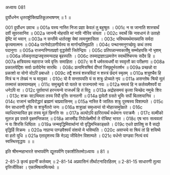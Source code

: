 अध्यायः 081

दुर्योधनेन धृतराष्ट्रोक्तिप्रतिकूलभाषणम् ॥ 1 ॥

001	दुर्योधन उवाच ॥
001a	यस्य नास्ति निजा प्रज्ञा केवलं तु बहुश्रुतः ।
001c	न स जानाति शास्त्रार्थं दर्वी सूपरसानिव ॥
002a	जानन्वै मोहयति मां नावि नौरिव संयता ।
002c	स्वार्थे किं नावधानं ते उताहो द्वेष्टि मां भवान् ॥
003a	न सन्तीमे धार्तराष्ट्रा येषां त्वमनुशासिता ।
003c	भविष्यमर्थमाख्यासि सर्वदा कृत्यमात्मनः ॥
004a	परनेयोऽग्रणीर्यस्य स मार्गान्प्रतिमुह्यति ।
004c	पन्थानमनुगच्छेयुः कथं तस्य पदानुगाः ॥
005a	राजन्परिणतप्रज्ञो वृद्धसेवी जितेन्द्रियः ।
005c	प्रतिपन्नान्स्वकार्येषु सम्मोहयसि नो भृशम् ॥
006a	लोकवृत्ताद्राजवृत्तमन्यदाह बृहस्पतिः ।
006c	तस्माद्राज्ञाऽप्रमत्तेन स्वार्थश्चिन्त्यः सदैव हि ॥
007a	क्षत्रियस्य महाराज जये वृत्तिः समाहिता ।
007c	स वै धर्मस्त्वधर्मो वा स्ववृत्तौ का परीक्षणा ॥
008a	प्रकालयेद्दिशः सर्वाः प्रतोदेनेव सारथिः ।
008c	प्रत्यमित्रश्रियं दीप्तां जिघृक्षुर्भरतर्षभ ॥
009a	प्रच्छन्नो वा प्रकाशो वा योगो योऽरिं प्रबाधते ।
009c	तद्वै शस्त्रं शस्त्रविदां न शस्त्रं छेदनं स्मृतम् ॥
010a	शत्रुश्चैव हि मित्रं च न लेख्यं न च मातृका ।
010c	यो वै सन्तापयति यं स शत्रुः प्रोच्यते नृप ॥
011a	असन्तोषः श्रियो मूलं तस्मात्तं कामयाम्यहम् ।
011c	समुच्छ्रये यो यतते स राजन्परमो नयः ॥
012a	ममत्वं हि न कर्तव्यमैश्वर्ये वा धनेऽपि वा ।
012c	पूर्वावाप्तं हरन्त्यन्ये राजधर्मं हि तं विदुः ॥
013a	अद्रोहसमयं कृत्वा चिच्छेद नमुचेः शिरः ।
013c	शक्रः साऽभिमता तस्य रिपौ वृत्तिः सनातनी ॥
014a	द्वावेतौ ग्रसते भूमिः सर्पो बिलशयानिव ।
014c	राजानं चाविरोद्धारं ब्राह्मणं चाप्रवासिनम् ॥
015a	नास्ति वै जातितः शत्रुः पुरुषस्य विशाम्पते ।
015c	येन साधारणी वृत्तिः स शत्रुर्नेतरो जनः ॥
016a	शत्रुपक्षं समृध्यन्तं यो मोहात्समुपेक्षते ।
016c	व्याधिराप्यायित इव तस्य मूलं छिनत्ति सः ॥
017a	अल्पोऽपि ह्यरिरत्यर्थं वर्धमानः पराक्रमैः ।
017c	वल्मीको मूलज इव ग्रसते वृक्षमन्तिकात् ॥
018a	आजमीढ रिपोर्लक्ष्मीर्मा ते रोचिष्ट भारत ।
018c	एष भारः सत्ववतां न यः शिरसि धिष्ठितः ॥
019a	जन्मवृद्धिमिवार्थानां यो वृद्धिमभिकाङ्क्षते ।
019c	एधते ज्ञातिषु स वै सद्यो वृद्धिर्हि विक्रमः ॥
020a	नाप्राप्य पाण्डवैश्वर्यं संशयो मे भविष्यति ।
020c	अवाप्स्ये वा श्रियं तां हि शयिष्ये वा हतो युधि ॥
021a	एतादृशस्य किं मेऽद्य जीवितेन विशाम्पते ।
021c	वर्धन्ते पाण्डवा नित्यं वयं स्वस्थिरवृद्धयः ॥ ॥

इति श्रीमन्महाभारते सभापर्वणि द्यूतपर्वणि एकाशीतितमोऽध्यायः ॥ 81 ॥

2-81-3 कृत्यं इदानीं कर्तव्यम् ॥ 2-81-14 अप्रवासिनं तीर्थाटनादिरहितम् ॥ 2-81-15 साधारणी तुल्या वृत्तिर्जीविका । एकामिषत्वमित्यर्थः ॥
